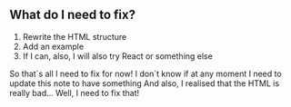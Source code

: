 ## What do I need to fix?

1. Rewrite the HTML structure
2. Add an example
3. If I can, also, I will also try React or something else

So that`s all I need to fix for now!
I don´t know if at any moment I need to update this note to have something
And also, I realised that the HTML is really bad...
Well, I need to fix that!

